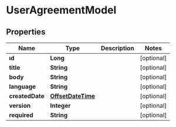 # UserAgreementModel

## Properties
Name | Type | Description | Notes
------------ | ------------- | ------------- | -------------
**ıd** | **Long** |  |  [optional]
**title** | **String** |  |  [optional]
**body** | **String** |  |  [optional]
**language** | **String** |  |  [optional]
**createdDate** | [**OffsetDateTime**](OffsetDateTime.md) |  |  [optional]
**version** | **Integer** |  |  [optional]
**required** | **String** |  |  [optional]
